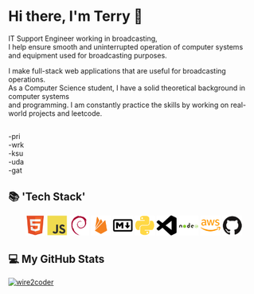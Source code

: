 # Hi there, I'm Terry 👋

IT Support Engineer working in broadcasting,\
I help ensure smooth and uninterrupted operation of computer systems\
and equipment used for broadcasting purposes.

I make full-stack web applications that are useful for broadcasting operations.\
As a Computer Science student, I have a solid theoretical background in computer systems \
and programming. I am constantly practice the skills by working on real-world projects and leetcode.

##
-pri \
-wrk \
-ksu \
-uda \
-gat

## 📚 'Tech Stack'

<div align="center">
  <p>
    <img src="https://github.com/devicons/devicon/raw/master/icons/html5/html5-original.svg" alt="html5" width="40" height="40"/>
    <img src="https://github.com/devicons/devicon/raw/master/icons/javascript/javascript-original.svg" alt="javascript" width="40" height="40"/>
    <img src="https://github.com/devicons/devicon/raw/master/icons/debian/debian-plain.svg" alt="debian" width="40" height="40"/>
    <img src="https://github.com/devicons/devicon/raw/master/icons/firebase/firebase-plain.svg" alt="firebase" width="40" height="40"/>
    <img src="https://github.com/devicons/devicon/raw/master/icons/markdown/markdown-original.svg" alt="markdown" width="40" height="40"/>
    <img src="https://github.com/devicons/devicon/raw/master/icons/python/python-plain.svg" alt="python" width="40" height="40"/>
    <img src="https://github.com/devicons/devicon/raw/master/icons/vscode/vscode-plain.svg" alt="vscode" width="40" height="40"/>
    <img src="https://github.com/devicons/devicon/raw/master/icons/nodejs/nodejs-original-wordmark.svg" alt="nodejs" width="40" height="40"/>
    <img src="https://github.com/devicons/devicon/raw/master/icons/amazonwebservices/amazonwebservices-plain-wordmark.svg" alt="aws" width="40" height="40"/>
    <img src="https://github.com/devicons/devicon/raw/master/icons/github/github-original.svg" alt="github" width="40" height="40"/>
  </p>
</div>


## 💻 My GitHub Stats

[![wire2coder](https://github-readme-stats.vercel.app/api?username=wire2coder)](https://github.com/anuraghazra/github-readme-stats)

